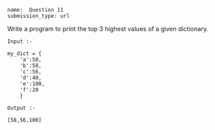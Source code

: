 ﻿```ngMeta
name:  Question 11
submission_type: url
```

Write a program to print the top 3 highest values of a given dictionary.


`Input :-`
```
my_dict = {
    'a':50, 
    'b':58, 
    'c':56,
    'd':40, 
    'e':100, 
    'f':20
    }
 ```

`Output :-`
```
[58,56,100]
 ```
